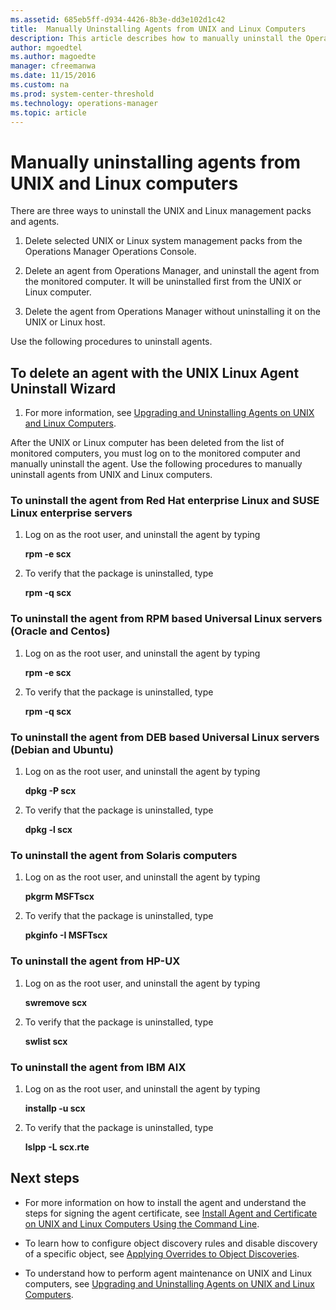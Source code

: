 ```yaml
---
ms.assetid: 685eb5ff-d934-4426-8b3e-dd3e102d1c42
title:  Manually Uninstalling Agents from UNIX and Linux Computers
description: This article describes how to manually uninstall the Operations Manager agent from UNIX and Linux computers.
author: mgoedtel
ms.author: magoedte
manager: cfreemanwa
ms.date: 11/15/2016
ms.custom: na
ms.prod: system-center-threshold
ms.technology: operations-manager
ms.topic: article
---
```


# Manually uninstalling agents from UNIX and Linux computers

There are three ways to uninstall the UNIX and Linux management packs and agents.

1.  Delete selected UNIX or Linux system management packs from the Operations Manager Operations Console.

2.  Delete an agent from Operations Manager, and uninstall the agent from the monitored computer. It will be uninstalled first from the UNIX or Linux computer.

3.  Delete the agent from Operations Manager without uninstalling it on the UNIX or Linux host.

Use the following procedures to uninstall agents.

## To delete an agent with the UNIX Linux Agent Uninstall Wizard

1.  For more information, see [Upgrading and Uninstalling Agents on UNIX and Linux Computers](manage-upgrade-uninstall-crossplat-agent.md).

After the UNIX or Linux computer has been deleted from the list of monitored computers, you must log on to the monitored computer and manually uninstall the agent. Use the following procedures to manually uninstall agents from UNIX and Linux computers.

### To uninstall the agent from Red Hat enterprise Linux and SUSE Linux enterprise servers

1.  Log on as the root user, and uninstall the agent by typing

    **rpm -e scx**

2.  To verify that the package is uninstalled, type

    **rpm -q scx**

### To uninstall the agent from RPM based Universal Linux servers (Oracle and Centos)

1.  Log on as the root user, and uninstall the agent by typing

    **rpm -e scx**

2.  To verify that the package is uninstalled, type

    **rpm -q scx**

### To uninstall the agent from DEB based Universal Linux servers (Debian and Ubuntu)

1.  Log on as the root user, and uninstall the agent by typing

    **dpkg -P scx**

2.  To verify that the package is uninstalled, type

    **dpkg -l scx**

### To uninstall the agent from Solaris computers

1.  Log on as the root user, and uninstall the agent by typing

    **pkgrm MSFTscx**

2.  To verify that the package is uninstalled, type

    **pkginfo -I MSFTscx**

### To uninstall the agent from HP-UX

1.  Log on as the root user, and uninstall the agent by typing

    **swremove scx**

2.  To verify that the package is uninstalled, type

    **swlist scx**

### To uninstall the agent from IBM AIX

1.  Log on as the root user, and uninstall the agent by typing

    **installp -u scx**

2.  To verify that the package is uninstalled, type

    **lslpp -L scx.rte**

## Next steps

- For more information on how to install the agent and understand the steps for signing the agent certificate, see [Install Agent and Certificate on UNIX and Linux Computers Using the Command Line](manage-install-crossplat-agent-cmdline.md).

- To learn how to configure object discovery rules and disable discovery of a specific object, see [Applying Overrides to Object Discoveries](~/scom/manage-apply-overrides-object-discovery.md).

- To understand how to perform agent maintenance on UNIX and Linux computers, see [Upgrading and Uninstalling Agents on UNIX and Linux Computers](manage-upgrade-uninstall-crossplat-agent.md).


